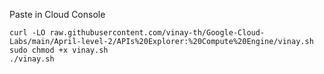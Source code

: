 Paste in Cloud Console
```
curl -LO raw.githubusercontent.com/vinay-th/Google-Cloud-Labs/main/April-level-2/APIs%20Explorer:%20Compute%20Engine/vinay.sh
sudo chmod +x vinay.sh
./vinay.sh
```
